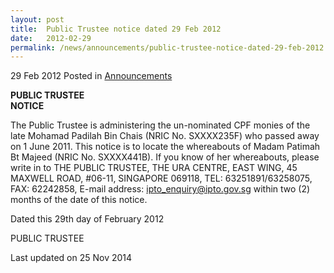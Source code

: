 ```yaml
---
layout: post
title:  Public Trustee notice dated 29 Feb 2012
date:   2012-02-29
permalink: /news/announcements/public-trustee-notice-dated-29-feb-2012
---
```



29 Feb 2012 Posted in [Announcements](/news/announcements)

**PUBLIC TRUSTEE**  
**NOTICE**  



The Public Trustee is administering the un-nominated CPF monies of the late Mohamad Padilah Bin Chais (NRIC No. SXXXX235F) who passed away on 1 June 2011. This notice is to locate the whereabouts of Madam Patimah Bt Majeed (NRIC No. SXXXX441B). If you know of her whereabouts, please write in to THE PUBLIC TRUSTEE, THE URA CENTRE, EAST WING, 45 MAXWELL ROAD, #06-11, SINGAPORE 069118, TEL: 63251891/63258075, FAX: 62242858, E-mail address: <ipto_enquiry@ipto.gov.sg> within two (2) months of the date of this notice.
 
Dated this 29th day of February 2012
 
PUBLIC TRUSTEE


<p class="right-side-updated">Last updated on 25 Nov 2014</p> 
